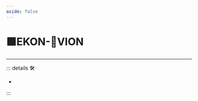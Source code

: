 ```yaml
---
aside: false
---
```

# 🟩<ekos>EKON</ekos>-🔻<via>VION</via>

---

<!-- =================================================== -->
<!-- =================================================== -->
<!-- =================================================== -->
<!-- =================================================== -->
<!-- =================================================== -->
::: details 🛠

-

:::
